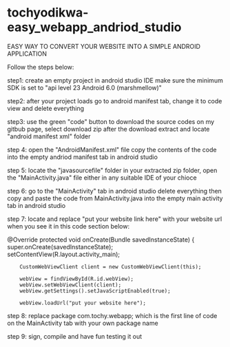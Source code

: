 # tochyodikwa-easy_webapp_andriod_studio

EASY WAY TO CONVERT YOUR WEBSITE INTO A SIMPLE ANDROID APPLICATION 

Follow the steps below: 

step1: create an empty project in android studio IDE make sure the minimum SDK is set to "api level 23 Android 6.0 (marshmellow)"

step2: after your project loads go to android manifest tab, change it to code view and delete everything

step3: use the green "code" button to download the source codes on my gitbub page, select download zip after the download extract and locate "android manifest xml" folder 

step 4: open the "AndroidManifest.xml" file copy the contents of the code into the empty andriod manifest tab in android studio

step 5: locate the "javasourcefile" folder in your extracted zip folder, open the "MainActivity.java" file either in any suitable IDE of your chioce

step 6: go to the "MainActivity" tab in android studio delete everything then copy and paste the code from MainActivity.java into the empty main activity tab in android studio

step 7: locate and replace "put your website link here" with your website url when you see it in this code section below:


   @Override
    protected void onCreate(Bundle savedInstanceState) {
        super.onCreate(savedInstanceState);
        setContentView(R.layout.activity_main);

        CustomWebViewClient client = new CustomWebViewClient(this);

        webView = findViewById(R.id.webView);
        webView.setWebViewClient(client);
        webView.getSettings().setJavaScriptEnabled(true);

        webView.loadUrl("put your website here");

step 8: replace package com.tochy.webapp; which is the first line of code on the MainActivity tab with your own package name

step 9: sign, compile and have fun testing it out
